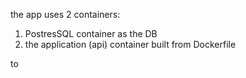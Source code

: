the app uses 2 containers:
1. PostresSQL container as the DB
2. the application (api) container built from Dockerfile

to 